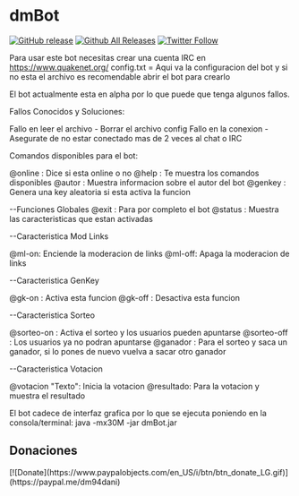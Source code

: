 # dmBot

[![GitHub release](https://img.shields.io/github/release/dm94/dmbot.svg)](https://github.com/dm94/dmBot/releases)
[![Github All Releases](https://img.shields.io/github/downloads/dm94/dmBot/total.svg)](https://github.com/dm94/dmBot/releases)
[![Twitter Follow](https://img.shields.io/twitter/follow/dm94dani.svg?style=social&label=Follow&maxAge=1)](https://twitter.com/dm94dani)

Para usar este bot necesitas crear una cuenta IRC en https://www.quakenet.org/
config.txt = Aqui va la configuracion del bot y si no esta el archivo es recomendable abrir el bot para crearlo

El bot actualmente esta en alpha por lo que puede que tenga algunos fallos.

Fallos Conocidos y Soluciones:

Fallo en leer el archivo - Borrar el archivo config
Fallo en la conexion - Asegurate de no estar conectado mas de 2 veces al chat o IRC

Comandos disponibles para el bot:

@online : Dice si esta online o no
@help : Te muestra los comandos disponibles
@autor : Muestra informacion sobre el autor del bot
@genkey : Genera una key aleatoria si esta activa la funcion

--Funciones Globales
@exit :  Para por completo el bot
@status : Muestra las caracteristicas que estan activadas

--Caracteristica Mod Links

@ml-on: Enciende la moderacion de links
@ml-off: Apaga la moderacion de links

--Caracteristica GenKey

@gk-on : Activa esta funcion
@gk-off : Desactiva esta funcion

--Caracteristica Sorteo

@sorteo-on : Activa el sorteo y los usuarios pueden apuntarse
@sorteo-off : Los usuarios ya no podran apuntarse
@ganador : Para el sorteo y saca un ganador, si lo pones de nuevo vuelva a sacar otro ganador

--Caracteristica Votacion

@votacion "Texto": Inicia la votacion
@resultado: Para la votacion y muestra el resultado

El bot cadece de interfaz grafica por lo que se ejecuta poniendo en la consola/terminal:
java -mx30M -jar dmBot.jar

<h2><a name="donating">Donaciones</a></h2>
[![Donate](https://www.paypalobjects.com/en_US/i/btn/btn_donate_LG.gif)](https://paypal.me/dm94dani)<br/>
